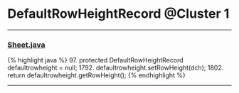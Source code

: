 # DefaultRowHeightRecord @Cluster 1

***

### [Sheet.java](https://searchcode.com/codesearch/view/15642365/)
{% highlight java %}
97. protected DefaultRowHeightRecord     defaultrowheight  =     null;
1792.     defaultrowheight.setRowHeight(dch);
1802.     return defaultrowheight.getRowHeight();
{% endhighlight %}

***

